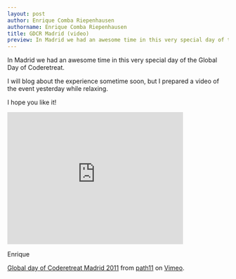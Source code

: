 ```yaml
---
layout: post
author: Enrique Comba Riepenhausen
authorname: Enrique Comba Riepenhausen
title: GDCR Madrid (video)
preview: In Madrid we had an awesome time in this very special day of the Global Day of Coderetreat.
---
```

In Madrid we had an awesome time in this very special day of the Global Day of Coderetreat.

I will blog about the experience sometime soon, but I prepared a video of the event yesterday while relaxing.

I hope you like it!

<iframe width="400" height="300" src="http://player.vimeo.com/video/33143227?title=0&amp;byline=0&amp;portrait=0" frameborder="0" _origwidth="400"></iframe>

Enrique

[Global day of Coderetreat Madrid 2011](http://vimeo.com/33143227) from [path11](http://vimeo.com/user9327765) on [Vimeo](http://vimeo.com).